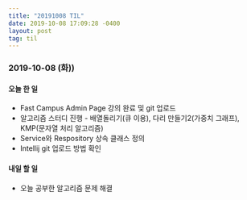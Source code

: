 ```yaml
---
title: "20191008 TIL"
date: 2019-10-08 17:09:28 -0400
layout: post
tag: til
---
```



### 2019-10-08 (화))
#### 오늘 한 일
- Fast Campus Admin Page 강의 완료 및 git 업로드
- 알고리즘 스터디 진행 - 배열돌리기(큐 이용), 다리 만들기2(가중치 그래프), KMP(문자열 처리 알고리즘)
- Service와 Respository 상속 클래스 정의
- Intellij git 업로드 방법 확인


#### 내일 할 일
- 오늘 공부한 알고리즘 문제 해결